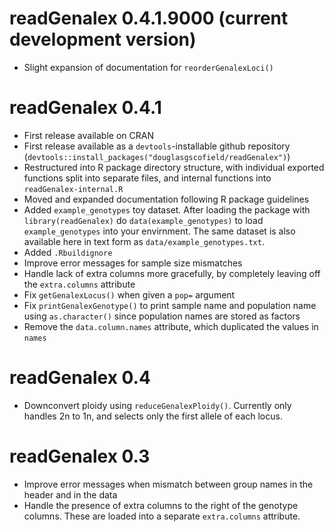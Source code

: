 # readGenalex 0.4.1.9000 (current development version)

* Slight expansion of documentation for `reorderGenalexLoci()`

# readGenalex 0.4.1

* First release available on CRAN
* First release available as a `devtools`-installable github repository (`devtools::install_packages("douglasgscofield/readGenalex")`)
* Restructured into R package directory structure, with individual exported functions split into separate files, and internal functions into `readGenalex-internal.R`
* Moved and expanded documentation following R package guidelines
* Added `example_genotypes` toy dataset.  After loading the package with `library(readGenalex)` do `data(example_genotypes)` to load `example_genotypes` into your envirnment.  The same dataset is also available here in text form as `data/example_genotypes.txt`.
* Added `.Rbuildignore`
* Improve error messages for sample size mismatches
* Handle lack of extra columns more gracefully, by completely leaving off the `extra.columns` attribute
* Fix `getGenalexLocus()` when given a `pop=` argument
* Fix `printGenalexGenotype()` to print sample name and population name using `as.character()` since population names are stored as factors
* Remove the `data.column.names` attribute, which duplicated the values in `names`

# readGenalex 0.4

* Downconvert ploidy using `reduceGenalexPloidy()`. Currently only handles 2n to 1n, and selects only the first allele of each locus.

# readGenalex 0.3

* Improve error messages when mismatch between group names in the header and in the data
* Handle the presence of extra columns to the right of the genotype columns.  These are loaded into a separate `extra.columns` attribute.

